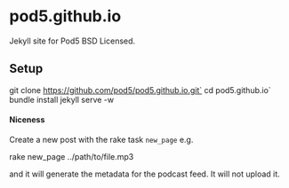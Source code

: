 # pod5.github.io

Jekyll site for Pod5
BSD Licensed.

## Setup

  git clone https://github.com/pod5/pod5.github.io.git`
  cd pod5.github.io`
  bundle install
  jekyll serve -w
  
#### Niceness

Create a new post with the rake task `new_page` e.g.

  rake new_page ../path/to/file.mp3
  
and it will generate the metadata for the podcast feed. It will not upload it.